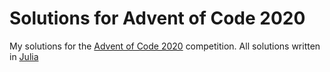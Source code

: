 # Solutions for Advent of Code 2020

My solutions for the [Advent of Code 2020](https://adventofcode.com) competition. All solutions written in [Julia](https://julialang.org)

